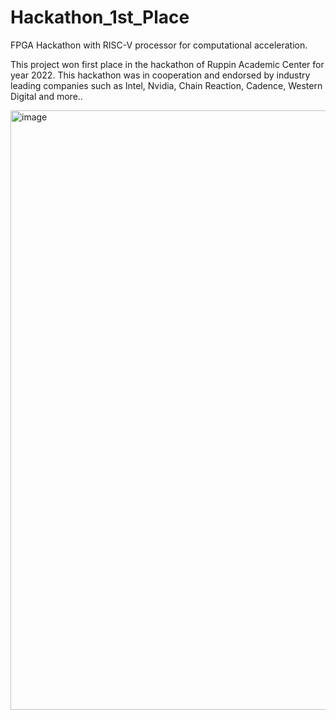 # Hackathon_1st_Place
FPGA Hackathon with RISC-V processor for computational acceleration.

This project won first place in the hackathon of Ruppin Academic Center for year 2022.
This hackathon was in cooperation and endorsed by industry leading companies such as Intel, Nvidia, Chain Reaction, Cadence, Western Digital and more.. 

<img width="959" alt="image" src="https://user-images.githubusercontent.com/88097271/163688467-a02eec81-00f4-4772-8f46-fb117a072f5f.png">

